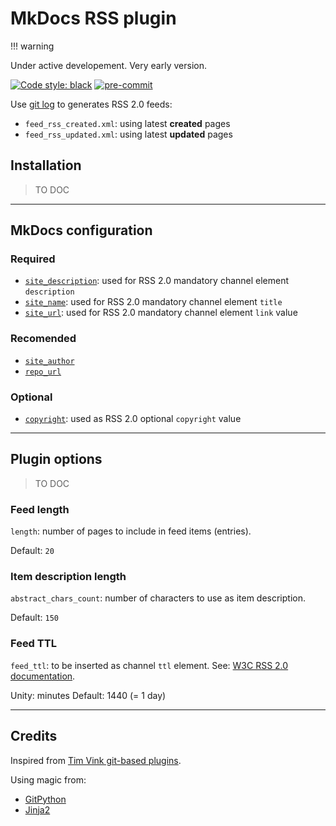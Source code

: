 # MkDocs RSS plugin

!!! warning

  Under active developement. Very early version.

[![Code style: black](https://img.shields.io/badge/code%20style-black-000000.svg)](https://github.com/psf/black)
[![pre-commit](https://img.shields.io/badge/pre--commit-enabled-brightgreen?logo=pre-commit&logoColor=white)](https://github.com/pre-commit/pre-commit)

Use [git log](https://git-scm.com/docs/git-log) to generates RSS 2.0 feeds:

- `feed_rss_created.xml`: using latest **created** pages
- `feed_rss_updated.xml`: using latest **updated** pages

## Installation

> TO DOC

----

## MkDocs configuration

### Required

- [`site_description`](https://www.mkdocs.org/user-guide/configuration/#site_description): used for RSS 2.0 mandatory channel element `description`
- [`site_name`](https://www.mkdocs.org/user-guide/configuration/#site_name): used for RSS 2.0 mandatory channel element `title`
- [`site_url`](https://www.mkdocs.org/user-guide/configuration/#site_url): used for RSS 2.0 mandatory channel element `link` value

### Recomended

- [`site_author`](https://www.mkdocs.org/user-guide/configuration/#site_author)
- [`repo_url`](https://www.mkdocs.org/user-guide/configuration/#repo_url)

### Optional

- [`copyright`](https://www.mkdocs.org/user-guide/configuration/#site_url): used as RSS 2.0 optional `copyright` value

----

## Plugin options

> TO DOC

### Feed length

`length`: number of pages to include in feed items (entries).

Default: `20`

### Item description length

`abstract_chars_count`: number of characters to use as item description.

Default: `150`

### Feed TTL

`feed_ttl`: to be inserted as channel `ttl` element. See: [W3C RSS 2.0 documentation](https://validator.w3.org/feed/docs/rss2.html#ltttlgtSubelementOfLtchannelgt).

Unity: minutes
Default: 1440 (= 1 day)

----

## Credits

Inspired from [Tim Vink git-based plugins](https://github.com/timvink?tab=repositories&q=mkdocs-git&type=&language=).

Using magic from:

- [GitPython](https://gitpython.readthedocs.io/)
- [Jinja2](https://jinja.palletsprojects.com/en/2.11.x/)
